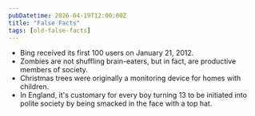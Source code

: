 ```yaml
---
pubDatetime: 2026-04-19T12:00:00Z
title: "False Facts"
tags: [old-false-facts]
---
```


- Bing received its first 100 users on January 21, 2012.
- Zombies are not shuffling brain-eaters, but in fact, are productive members of society.
- Christmas trees were originally a monitoring device for homes with children.
- In England, it's customary for every boy turning 13 to be initiated into polite society by being smacked in the face with a top hat.
